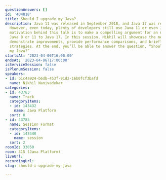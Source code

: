 ```yaml
---
questionAnswers: []
id: '404818'
title: Should I upgrade my Java?
description: Java 11 was released in September 2018, and Java 17 was released in 2021.
  However, even today, plenty of developers still use Java 11 or even Java 8. The
  motivation behind this talk is to make a compelling argument for an upgrade from
  Java 8 or 11 to Java 17. In this session, Nikhil will showcase the new features,
  demonstrate improvements, provide performance comparisons, and briefly discuss upgrade
  strategies. At the end, you’ll be able to answer the question, “Should I upgrade
  my Java?”
startsAt: '2023-04-06T16:00:00'
endsAt: '2023-04-06T17:00:00'
isServiceSession: false
isPlenumSession: false
speakers:
- id: b1c4a924-b6db-453f-91d2-16b0fcf3bafd
  name: Nikhil Nanivadekar
categories:
- id: 43783
  name: Track
  categoryItems:
  - id: 143432
    name: Java Platform
  sort: 0
- id: 43785
  name: Session Format
  categoryItems:
  - id: 143440
    name: session
  sort: 2
roomId: 33059
room: 315 (Java Platform)
liveUrl: 
recordingUrl: 
slug: should-i-upgrade-my-java

---
```


